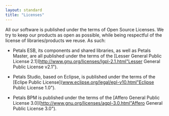```yaml
---
layout: standard
title: "Licenses"
---  
```

All our software is published under the terms of Open Source Licenses.
We try to keep our products as open as possible, while being respectful of the license of libraries/products we reuse. As such: 

* Petals ESB, its components and shared libraries, as well as Petals Master, are all published under the terms of the [Lesser General Public License 2.1](http://www.gnu.org/licenses/lgpl-2.1.html"Lesser General Public License v2.1").

* Petals Studio, based on Eclipse, is published under the terms of the [Eclipe Public License](www.eclipse.org/legal/epl-v10.html"Eclipse Public License 1.0").

* Petals BPM is published under the terms of the [Affero General Public License 3.0](http://www.gnu.org/licenses/agpl-3.0.html"Affero General Public License 3.0"). 
